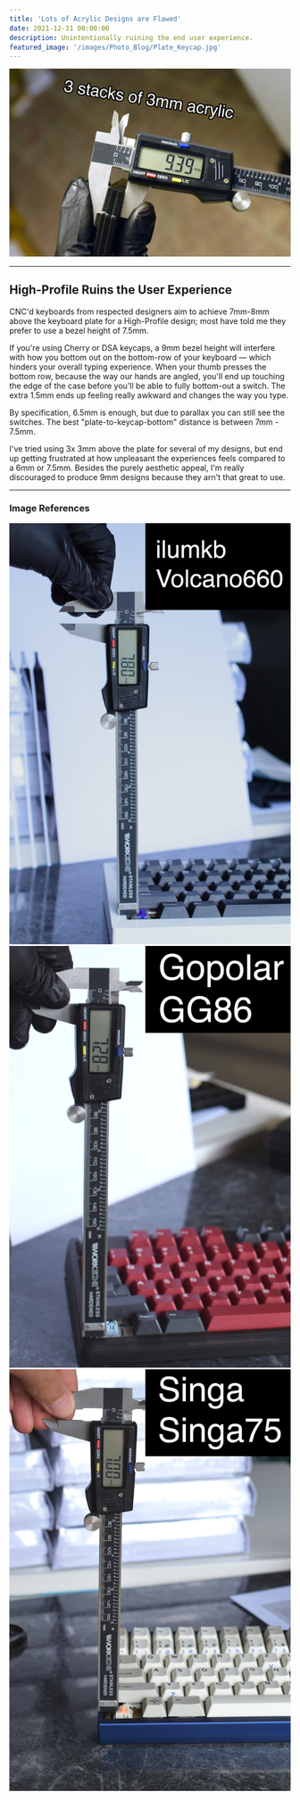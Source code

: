 ```yaml
---
title: 'Lots of Acrylic Designs are Flawed'
date: 2021-12-31 00:00:00
description: Unintentionally ruining the end user experience.
featured_image: '/images/Photo_Blog/Plate_Keycap.jpg'
---
```


<div class="gallery2" data-columns="1">
	<img src="/images/Photo_Blog/Plate_Keycap.jpg">
</div>

---

## High-Profile Ruins the User Experience

CNC'd keyboards from respected designers aim to achieve 7mm-8mm above the keyboard plate for a High-Profile design; most have told me they prefer to use a bezel height of 7.5mm.

If you're using Cherry or DSA keycaps, a 9mm bezel height will interfere with how you bottom out on the bottom-row of your keyboard — which hinders your overall typing experience. When your thumb presses the bottom row, because the way our hands are angled, you'll end up touching the edge of the case before you'll be able to fully bottom-out a switch. The extra 1.5mm ends up feeling really awkward and changes the way you type. 

By specification, 6.5mm is enough, but due to parallax you can still see the switches. The best "plate-to-keycap-bottom" distance is between 7mm - 7.5mm.

I've tried using 3x 3mm above the plate for several of my designs, but end up getting frustrated at how unpleasant the experiences feels compared to a 6mm or 7.5mm. Besides the  purely aesthetic appeal, I'm really discouraged to produce 9mm designs because they arn't that great to use.
					
---
### Image References ###

<div class="gallery" data-columns="3">
	<img src="/images/Photo_Blog/Plate_Keycap4.jpg">
	<img src="/images/Photo_Blog/Plate_Keycap2.jpg">
	<img src="/images/Photo_Blog/Plate_Keycap3.jpg">
</div>
